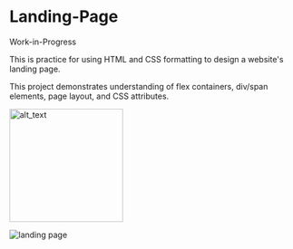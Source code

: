 # Landing-Page

Work-in-Progress

This is practice for using HTML and CSS formatting to design a website's landing page.  

This project demonstrates understanding of flex containers, div/span elements, page layout, and CSS attributes.  

[<img alt="alt_text" width="200px" src="https://user-images.githubusercontent.com/91037796/151688958-059ec882-a5ee-41cc-8985-c9ed26969de3.png" />](https://mike11199.github.io/Landing-Page/)




![landing page](https://user-images.githubusercontent.com/91037796/151727287-1ed3d8a3-0fd9-41c0-84a6-25d929a1c771.png)
